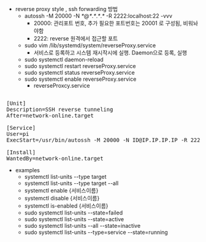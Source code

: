 - reverse proxy style , ssh forwarding 방법
  - autossh -M 20000 -N _*_@_*_._*_._*_._*_ -R 2222:localhost:22 -vvv
    - 20000: 관리포트 번호, 추가 필요한 포트번호는 20001 로 구성됨, 비워놔야함 
    - 2222: reverse 원격에서 접근할 포트
  - sudo vim /lib/systemd/system/reverseProxy.service
    - 서비스로 등록하고 시스템 재시작시에 실행. Daemon으로 등록, 실행
  - sudo systemctl daemon-reload 
  - sudo systemctl restart reverseProxy.service
  - sudo systemctl status reverseProxy.service
  - sudo systemctl enable reverseProxy.service
    - reverseProxcy.service
<pre>    
[Unit]
Description=SSH reverse tunneling 
After=network-online.target
 
[Service]
User=pi
ExecStart=/usr/bin/autossh -M 20000 -N ID@IP.IP.IP.IP -R 2222:localhost:22
   
[Install]
WantedBy=network-online.target
</pre>


- examples
  - systemctl list-units --type target
  - systemctl list-units --type target --all
  - systemctl enable {서비스이름}
  - systemctl disable {서비스이름}
  - systemctl is-enabled {서비스이름}
  - sudo systemctl list-units --state=failed
  - sudo systemctl list-units --state=active
  - sudo systemctl list-units --all --state=inactive
  - sudo systemctl list-units --type=service --state=running
